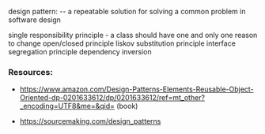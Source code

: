 design pattern:
-- a repeatable solution for solving a common problem in software design  

single responsibility principle - a class should have one and only one reason to change 
open/closed principle
liskov substitution principle
interface segregation principle
dependency inversion 

### Resources:
- https://www.amazon.com/Design-Patterns-Elements-Reusable-Object-Oriented-dp-0201633612/dp/0201633612/ref=mt_other?_encoding=UTF8&me=&qid= (book)

- https://sourcemaking.com/design_patterns
